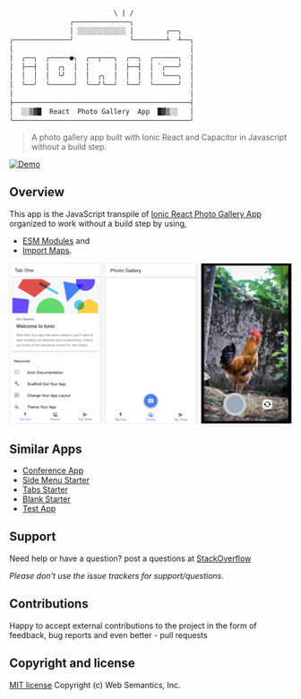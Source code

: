 ```
                          \ | /
               ╭──────────────╮
               │ ░░░░░░░░░░░░ │        ╭──╮
╭──────────────╯              ╰────────┴  ┴──╮
│                                            │
│  ╭──╮  ╭─────●╮  ╭──┬───╮  ╭──╮  ╭──────╮  │
│  ├──┤  │  ╭╮  │  │      │  ├──┤  │ `╭───╯  │
│  │  │  │  ╰╯  │  │  ╭╮  │  │  │  │  ╰───╮  │
│  ╰──╯  ╰──────╯  ╰──╯╰──╯  ╰──╯  ╰──────╯  │
│                                            │
├────────────────────────────────────────────┤
│  ░░▒▓█  React  Photo Gallery  App  █▓▒░░   │
╰────────────────────────────────────────────╯
```
> A photo gallery app built with Ionic React and Capacitor in Javascript without a build step.

[![Demo](https://img.shields.io/badge/Demo-%E2%86%92-9D6EB3.svg?style=flat-square)](https://websemantics.github.io/ionic-react-photo-gallery-app/public/index.html)

## Overview

This app is the JavaScript transpile of [Ionic React Photo Gallery App](https://github.com/ionic-team/photo-gallery-capacitor-react) organized to work without a build step by using,

* [ESM Modules](https://developer.mozilla.org/en-US/docs/Web/JavaScript/Guide/Modules) and
* [Import Maps](https://github.com/WICG/import-maps).

<img src="public/assets/img/screenshot.png" alt="Photo Gallery app">

## Similar Apps

* [Conference App](https://github.com/websemantics/ionic-react-conference-app)
* [Side Menu Starter](https://github.com/websemantics/ionic-react-sidemenu-app)
* [Tabs Starter](https://github.com/websemantics/ionic-react-tabs-app)
* [Blank Starter](https://github.com/websemantics/ionic-react-blank-app)
* [Test App](https://github.com/websemantics/ionic-react-test-app)

## Support

Need help or have a question? post a questions at [StackOverflow](https://stackoverflow.com/questions/tagged/ionic-react-photo-gallery-app+web+semantics)

*Please don't use the issue trackers for support/questions.*

## Contributions

Happy to accept external contributions to the project in the form of feedback, bug reports and even better - pull requests

## Copyright and license

[MIT license](http://opensource.org/licenses/mit-license.php)
Copyright (c) Web Semantics, Inc.
